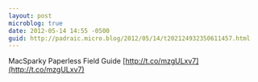 ```yaml
---
layout: post
microblog: true
date: 2012-05-14 14:55 -0500
guid: http://padraic.micro.blog/2012/05/14/t202124932350611457.html
---
```

MacSparky Paperless Field Guide [http://t.co/mzgULxv7](http://t.co/mzgULxv7)

